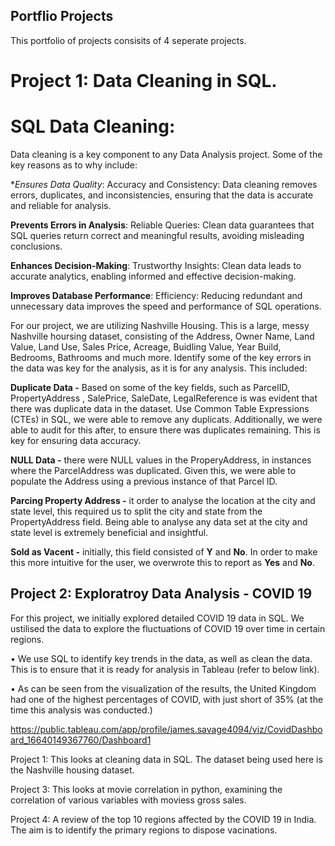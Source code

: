 ## Portflio Projects
This portfolio of projects consisits of 4 seperate projects. 

# Project 1: Data Cleaning in SQL.

# SQL Data Cleaning:

Data cleaning is a key component to any Data Analysis project. Some of the key reasons as to why include:

**Ensures Data Quality*:
Accuracy and Consistency: Data cleaning removes errors, duplicates, and inconsistencies, ensuring that the data is accurate and reliable for analysis.

**Prevents Errors in Analysis**:
Reliable Queries: Clean data guarantees that SQL queries return correct and meaningful results, avoiding misleading conclusions.

**Enhances Decision-Making**:
Trustworthy Insights: Clean data leads to accurate analytics, enabling informed and effective decision-making.

**Improves Database Performance**:
Efficiency: Reducing redundant and unnecessary data improves the speed and performance of SQL operations.

For our project, we are utilizing Nashville Housing. This is a large, messy Nashville hoursing dataset, consisting of the Address, Owner Name, Land Value, Land Use, Sales Price, Acreage, Buidling Value, Year Build, Bedrooms, Bathrooms and much more. Identify some of the key errors in the data was key for the analysis, as it is for any analysis. This included:

**Duplicate Data -**
Based on some of the key fields, such as ParcelID, PropertyAddress , SalePrice, SaleDate, LegalReference is was evident that there was duplicate data in the dataset. Use Common Table Expressions (CTEs) in SQL, we were able to remove any duplicats. Additionally, we were able to audit for this after, to ensure there was duplicates remaining. This is key for ensuring data accuracy. 

**NULL Data -** there were NULL values in the ProperyAddress, in instances where the ParcelAddress was duplicated. Given this, we were able to populate the Address using a previous instance of that Parcel ID.

**Parcing Property Address -** it order to analyse the location at the city and state level, this required us to split the city and state from the PropertyAddress field. Being able to analyse any data set at the city and state level is extremely beneficial and insightful. 

**Sold as Vacent -** initially, this field consisted of **Y** and **No**. In order to make this more intuitive for the user, we overwrote this to report as **Yes** and **No**.


## Project 2: **Exploratroy Data Analysis - COVID 19**

For this project, we initially explored detailed COVID 19 data in SQL. We ustilised the data to explore the fluctuations of COVID 19 over time in certain regions. 

• We use SQL to identify key trends in the data, as well as clean the data. This is to ensure that it is ready for analysis in Tableau (refer to below link). 

• As can be seen from the visualization of the results, the United Kingdom had one of the highest percentages of COVID, with just short of 35% (at the time this analysis was conducted.)

https://public.tableau.com/app/profile/james.savage4094/viz/CovidDashboard_16640149367760/Dashboard1 

Project 1:
This looks at cleaning data in SQL. The dataset being used here is the Nashville housing dataset.

Project 3:
This looks at movie correlation in python, examining the correlation of various variables with moviess gross sales. 

Project 4:
A review of the top 10 regions affected by the COVID 19 in India. The aim is to identify the primary regions to dispose vacinations. 
